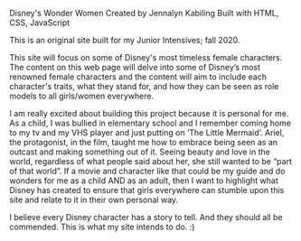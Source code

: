 Disney's Wonder Women 
Created by Jennalyn Kabiling 
Built with HTML, CSS, JavaScript

This is an original site built for my Junior Intensives; fall 2020.

This site will focus on some of Disney's most timeless female characters. The content on this web page will delve into some of Disney’s most renowned female characters and the content will aim to include each character's traits, what they stand for, and how they can be seen as role models to all girls/women everywhere.

I am really excited about building this project because it is personal for me. As a child, I was bullied in elementary school and I remember coming home to my tv and my VHS player and just putting on ‘The Little Mermaid’. Ariel, the protagonist, in the film, taught me how to embrace being seen as an outcast and making something out of it. Seeing beauty and love in the world, regardless of what people said about her, she still wanted to be “part of that world”. If a movie and character like that could be my guide and do wonders for me as a child AND as an adult, then I want to highlight what Disney has created to ensure that girls everywhere can stumble upon this site and relate to it in their own personal way. 

I believe every Disney character has a story to tell. And they should all be commended. This is what my site intends to do. :)
